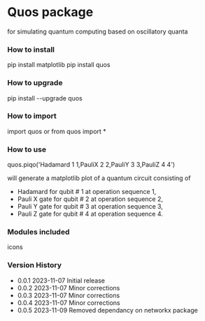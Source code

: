 # Quos package

for simulating quantum computing based on oscillatory quanta

### How to install

pip install matplotlib
pip install quos

### How to upgrade

pip install --upgrade quos

### How to import

import quos
or
from quos import \*

### How to use

quos.piqo('Hadamard 1 1,PauliX 2 2,PauliY 3 3,PauliZ 4 4')

will generate a matplotlib plot of a quantum circuit consisting of

- Hadamard for qubit # 1 at operation sequence 1,
- Pauli X gate for qubit # 2 at operation sequence 2,
- Pauli Y gate for qubit # 3 at operation sequence 3,
- Pauli Z gate for qubit # 4 at operation sequence 4.

### Modules included

icons

### Version History

- 0.0.1 2023-11-07 Initial release
- 0.0.2 2023-11-07 Minor corrections
- 0.0.3 2023-11-07 Minor corrections
- 0.0.4 2023-11-07 Minor corrections
- 0.0.5 2023-11-09 Removed dependancy on networkx package
